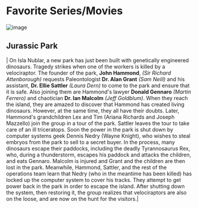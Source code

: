 # **Favorite Series/Movies**
![image](https://github.com/user-attachments/assets/161a2fdb-0aa4-4dad-ae4d-9d71a7644ce4)
## **Jurassic Park**
| On Isla Nublar, a new park has just been built with genetically engineered dinosaurs. Tragedy strikes when one of the workers is killed by a velociraptor. The founder of the park, **John Hammond**, *(Sir Richard Attenborough)* requests Paleontologist **Dr. Alan Grant** *(Sam Neill)* and his assistant, **Dr. Ellie Sattler** *(Laura Dern)* to come to the park and ensure that it is safe. Also joining them are Hammond's lawyer **Donald Gennaro** *(Martin Ferrero)* and chaotician **Dr. Ian Malcolm** *(Jeff Goldblum)*. When they reach the island, they are amazed to discover that Hammond has created living dinosaurs. However, at the same time, they all have their doubts. Later, Hammond's grandchildren Lex and Tim (Ariana Richards and Joseph Mazzello) join the group in a tour of the park. Sattler leaves the tour to take care of an ill triceratops. Soon the power in the park is shut down by computer systems geek Dennis Nedry (Wayne Knight), who wishes to steal embryos from the park to sell to a secret buyer. In the process, many dinosaurs escape their paddocks, including the deadly Tyrannosaurus Rex, who, during a thunderstorm, escapes his paddock and attacks the children, and eats Gennaro. Malcolm is injured and Grant and the children are then lost in the park. Meanwhile, Hammond, Sattler, and the rest of the operations team learn that Nedry (who in the meantime has been killed) has locked up the computer system to cover his tracks. They attempt to get power back in the park in order to escape the island. After shutting down the system, then restoring it, the group realizes that velociraptors are also on the loose, and are now on the hunt for the visitors.|
